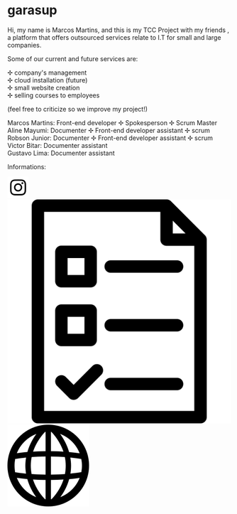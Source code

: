 # garasup

 Hi, my name is Marcos Martins, and this is my TCC Project with my friends , a platform that offers outsourced services relate to I.T for small and large companies.

 Some of our current and future services are:
 
 ✢ company's management                     
 ✢ cloud installation (future)  
 ✢ small website creation       
 ✢ selling courses to employees 


(feel free to criticize so we improve my project!)

Marcos Martins: Front-end developer ✢ Spokesperson ✢ Scrum Master  
Aline Mayumi: Documenter ✢ Front-end developer assistant ✢ scrum  
Robson Junior: Documenter ✢ Front-end developer assistant ✢ scrum  
Victor Bitar: Documenter assistant  
Gustavo Lima: Documenter assistant  


Informations:

![Instagram](assets/logos/instagram-svgrepo-com.svg)  
![Quiz](assets/logos/test-svgrepo-com.svg)  
![Website](assets/logos/web-svgrepo-com.svg)
